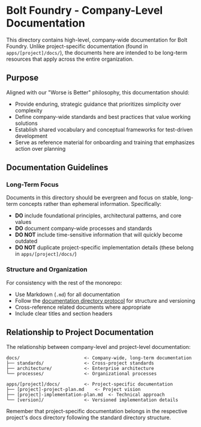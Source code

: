# Bolt Foundry - Company-Level Documentation

This directory contains high-level, company-wide documentation for Bolt Foundry.
Unlike project-specific documentation (found in `apps/[project]/docs/`), the
documents here are intended to be long-term resources that apply across the
entire organization.

## Purpose

Aligned with our "Worse is Better" philosophy, this documentation should:

- Provide enduring, strategic guidance that prioritizes simplicity over
  complexity
- Define company-wide standards and best practices that value working solutions
- Establish shared vocabulary and conceptual frameworks for test-driven
  development
- Serve as reference material for onboarding and training that emphasizes action
  over planning

## Documentation Guidelines

### Long-Term Focus

Documents in this directory should be evergreen and focus on stable, long-term
concepts rather than ephemeral information. Specifically:

- **DO** include foundational principles, architectural patterns, and core
  values
- **DO** document company-wide processes and standards
- **DO NOT** include time-sensitive information that will quickly become
  outdated
- **DO NOT** duplicate project-specific implementation details (these belong in
  `apps/[project]/docs/`)

### Structure and Organization

For consistency with the rest of the monorepo:

- Use Markdown (`.md`) for all documentation
- Follow the
  [documentation directory protocol](../agents/behaviors/docs-directory.bhc.md)
  for structure and versioning
- Cross-reference related documents where appropriate
- Include clear titles and section headers

## Relationship to Project Documentation

The relationship between company-level and project-level documentation:

```
docs/                        <- Company-wide, long-term documentation
├── standards/               <- Cross-project standards
├── architecture/            <- Enterprise architecture
└── processes/               <- Organizational processes

apps/[project]/docs/         <- Project-specific documentation
├── [project]-project-plan.md    <- Project vision
├── [project]-implementation-plan.md  <- Technical approach
└── [version]/               <- Versioned implementation details
```

Remember that project-specific documentation belongs in the respective project's
docs directory following the standard directory structure.
